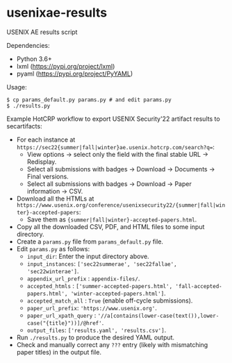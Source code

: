 # usenixae-results
USENIX AE results script

Dependencies:
* Python 3.6+
* lxml (https://pypi.org/project/lxml)
* pyaml (https://pypi.org/project/PyYAML)

Usage:

```shell
$ cp params_default.py params.py # and edit params.py
$ ./results.py
```

Example HotCRP workflow to export USENIX Security'22 artifact results to secartifacts:
* For each instance at `https://sec22{summer|fall|winter}ae.usenix.hotcrp.com/search?q=`:
  * View options -> select only the field with the final stable URL -> Redisplay.
  * Select all submissions with badges -> Download -> Documents -> Final versions.
  * Select all submissions with badges -> Download -> Paper information -> CSV.
* Download all the HTMLs at `https://www.usenix.org/conference/usenixsecurity22/{summer|fall|winter}-accepted-papers`:
  * Save them as `{summer|fall|winter}-accepted-papers.html`.
* Copy all the downloaded CSV, PDF, and HTML files to some input directory.
* Create a `params.py` file from `params_default.py` file.
* Edit `params.py` as follows:
  * `input_dir`: Enter the input directory above.
  * `input_instances`: `['sec22summerae', 'sec22fallae', 'sec22winterae']`.
  * `appendix_url_prefix` : `appendix-files/`.
  * `accepted_htmls` : `['summer-accepted-papers.html', 'fall-accepted-papers.html', 'winter-accepted-papers.html']`.
  * `accepted_match_all` : `True` (enable off-cycle submissions).
  * `paper_url_prefix`: `'https://www.usenix.org'`.
  * `paper_url_xpath_query` : `'//a[contains(lower-case(text()),lower-case("{title}"))]/@href'`.
  * `output_files`: `['results.yaml', 'results.csv']`.
* Run `./results.py` to produce the desired YAML output.
* Check and manually correct any `???` entry (likely with mismatching paper titles) in the output file.
